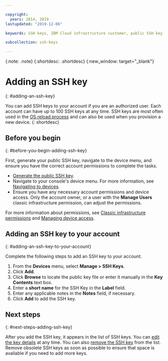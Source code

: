 ```yaml
---

copyright:
  years: 2014, 2019
lastupdated: "2019-12-06"

keywords: SSH keys, IBM Cloud infrastructure customer, public SSH key

subcollection: ssh-keys

---
```


{:note: .note}
{:shortdesc: .shortdesc}
{:new_window: target="_blank"}

# Adding an SSH key
{: #adding-an-ssh-key}

You can add SSH keys to your account if you are an authorized user. Each account can have up to 100 SSH keys at any time. SSH keys are most often used in the [OS reload process](/docs/software?topic=software-reloading-the-os#reloading-the-os) and can also be used when you provision a new device.
{: shortdesc}

## Before you begin
{: #before-you-begin-adding-ssh-key}

First, generate your public SSH key, navigate to the device menu, and ensure you have the correct account permissions to complete the tasks.

* [Generate the public SSH key](/docs/vpc?topic=vpc-ssh-keys#locating-ssh-keys).
* Navigate to your console's device menu. For more information, see [Navigating to devices](/docs/infrastructure/ssh-keys?topic=virtual-servers-navigating-devices).
* Ensure you have any necessary account permissions and device access. Only the account owner, or a user with the **Manage Users** classic infrastructure permission, can adjust the permissions.

For more information about permissions, see [Classic infrastructure permissions](/docs/iam?topic=iam-infrapermission#infrapermission) and [Managing device access](/docs/vsi?topic=virtual-servers-managing-device-access).

## Adding an SSH key to your account
{: #adding-an-ssh-key-to-your-account}

Complete the following steps to add an SSH key to your account.

1. From the **Devices** menu, select **Manage > SSH Keys**.
2. Click **Add**.
3. Click **Browse** to locate the public key file or enter it manually in the **Key Contents** text box.
4. Enter a **short name** for the SSH Key in the **Label** field.
5. Enter any applicable notes in the **Notes** field, if necessary.
6. Click **Add** to add the SSH key. 

## Next steps
{: #next-steps-adding-ssh-key}

After you add the SSH key, it appears in the list of SSH keys. You can [edit the key details](/docs/infrastructure/ssh-keys?topic=ssh-keys-editing-details-for-an-ssh-key#editing-details-for-an-ssh-key) at any time. You can also [remove the SSH key](/docs/infrastructure/ssh-keys?topic=ssh-keys-removing-an-ssh-key#removing-an-ssh-key) from the list. Remove obsolete SSH keys as soon as possible to ensure that space is available if you need to add more keys.
